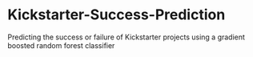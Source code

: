 # Kickstarter-Success-Prediction
 Predicting the success or failure of Kickstarter projects using a gradient boosted random forest classifier

